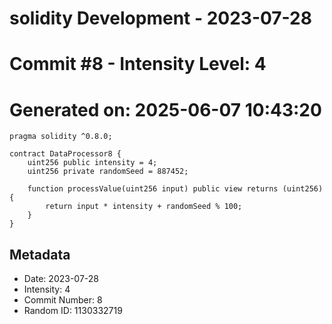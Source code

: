 ﻿# solidity Development - 2023-07-28
# Commit #8 - Intensity Level: 4
# Generated on: 2025-06-07 10:43:20
```solidity
pragma solidity ^0.8.0;

contract DataProcessor8 {
    uint256 public intensity = 4;
    uint256 private randomSeed = 887452;

    function processValue(uint256 input) public view returns (uint256) {
        return input * intensity + randomSeed % 100;
    }
}
```
## Metadata
- Date: 2023-07-28
- Intensity: 4
- Commit Number: 8
- Random ID: 1130332719
